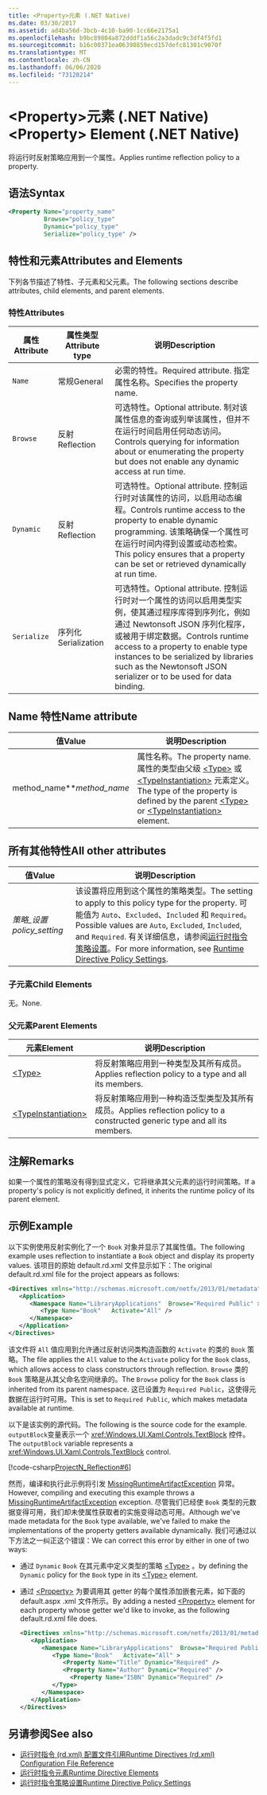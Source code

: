 ```yaml
---
title: <Property>元素 (.NET Native)
ms.date: 03/30/2017
ms.assetid: ad4ba56d-3bcb-4c10-ba90-1cc66e2175a1
ms.openlocfilehash: b9bc89804a872dddf1a56c2a3dadc9c3df4f5fd1
ms.sourcegitcommit: b16c00371ea06398859ecd157defc81301c9070f
ms.translationtype: MT
ms.contentlocale: zh-CN
ms.lasthandoff: 06/06/2020
ms.locfileid: "73128214"
---
```

# <a name="property-element-net-native"></a><span data-ttu-id="6fbe6-102">\<Property>元素 (.NET Native)</span><span class="sxs-lookup"><span data-stu-id="6fbe6-102">\<Property> Element (.NET Native)</span></span>
<span data-ttu-id="6fbe6-103">将运行时反射策略应用到一个属性。</span><span class="sxs-lookup"><span data-stu-id="6fbe6-103">Applies runtime reflection policy to a property.</span></span>  
  
## <a name="syntax"></a><span data-ttu-id="6fbe6-104">语法</span><span class="sxs-lookup"><span data-stu-id="6fbe6-104">Syntax</span></span>  
  
```xml  
<Property Name="property_name"  
          Browse="policy_type"  
          Dynamic="policy_type"  
          Serialize="policy_type" />  
```  
  
## <a name="attributes-and-elements"></a><span data-ttu-id="6fbe6-105">特性和元素</span><span class="sxs-lookup"><span data-stu-id="6fbe6-105">Attributes and Elements</span></span>  
 <span data-ttu-id="6fbe6-106">下列各节描述了特性、子元素和父元素。</span><span class="sxs-lookup"><span data-stu-id="6fbe6-106">The following sections describe attributes, child elements, and parent elements.</span></span>  
  
### <a name="attributes"></a><span data-ttu-id="6fbe6-107">特性</span><span class="sxs-lookup"><span data-stu-id="6fbe6-107">Attributes</span></span>  
  
|<span data-ttu-id="6fbe6-108">属性</span><span class="sxs-lookup"><span data-stu-id="6fbe6-108">Attribute</span></span>|<span data-ttu-id="6fbe6-109">属性类型</span><span class="sxs-lookup"><span data-stu-id="6fbe6-109">Attribute type</span></span>|<span data-ttu-id="6fbe6-110">说明</span><span class="sxs-lookup"><span data-stu-id="6fbe6-110">Description</span></span>|  
|---------------|--------------------|-----------------|  
|`Name`|<span data-ttu-id="6fbe6-111">常规</span><span class="sxs-lookup"><span data-stu-id="6fbe6-111">General</span></span>|<span data-ttu-id="6fbe6-112">必需的特性。</span><span class="sxs-lookup"><span data-stu-id="6fbe6-112">Required attribute.</span></span> <span data-ttu-id="6fbe6-113">指定属性名称。</span><span class="sxs-lookup"><span data-stu-id="6fbe6-113">Specifies the property name.</span></span>|  
|`Browse`|<span data-ttu-id="6fbe6-114">反射</span><span class="sxs-lookup"><span data-stu-id="6fbe6-114">Reflection</span></span>|<span data-ttu-id="6fbe6-115">可选特性。</span><span class="sxs-lookup"><span data-stu-id="6fbe6-115">Optional attribute.</span></span> <span data-ttu-id="6fbe6-116">制对该属性信息的查询或列举该属性，但并不在运行时间启用任何动态访问。</span><span class="sxs-lookup"><span data-stu-id="6fbe6-116">Controls querying for information about or enumerating the property but does not enable any dynamic access at run time.</span></span>|  
|`Dynamic`|<span data-ttu-id="6fbe6-117">反射</span><span class="sxs-lookup"><span data-stu-id="6fbe6-117">Reflection</span></span>|<span data-ttu-id="6fbe6-118">可选特性。</span><span class="sxs-lookup"><span data-stu-id="6fbe6-118">Optional attribute.</span></span> <span data-ttu-id="6fbe6-119">控制运行时对该属性的访问，以启用动态编程。</span><span class="sxs-lookup"><span data-stu-id="6fbe6-119">Controls runtime access to the property to enable dynamic programming.</span></span> <span data-ttu-id="6fbe6-120">该策略确保一个属性可在运行时间内得到设置或动态检索。</span><span class="sxs-lookup"><span data-stu-id="6fbe6-120">This policy ensures that a property can be set or retrieved dynamically at run time.</span></span>|  
|`Serialize`|<span data-ttu-id="6fbe6-121">序列化</span><span class="sxs-lookup"><span data-stu-id="6fbe6-121">Serialization</span></span>|<span data-ttu-id="6fbe6-122">可选特性。</span><span class="sxs-lookup"><span data-stu-id="6fbe6-122">Optional attribute.</span></span> <span data-ttu-id="6fbe6-123">控制运行时对一个属性的访问以启用类型实例，使其通过程序库得到序列化，例如通过 Newtonsoft JSON 序列化程序，或被用于绑定数据。</span><span class="sxs-lookup"><span data-stu-id="6fbe6-123">Controls runtime access to a property to enable type instances to be serialized by libraries such as the Newtonsoft JSON serializer or to be used for data binding.</span></span>|  
  
## <a name="name-attribute"></a><span data-ttu-id="6fbe6-124">Name 特性</span><span class="sxs-lookup"><span data-stu-id="6fbe6-124">Name attribute</span></span>  
  
|<span data-ttu-id="6fbe6-125">值</span><span class="sxs-lookup"><span data-stu-id="6fbe6-125">Value</span></span>|<span data-ttu-id="6fbe6-126">说明</span><span class="sxs-lookup"><span data-stu-id="6fbe6-126">Description</span></span>|  
|-----------|-----------------|  
|<span data-ttu-id="6fbe6-127">method_name\*\*</span><span class="sxs-lookup"><span data-stu-id="6fbe6-127">*method_name*</span></span>|<span data-ttu-id="6fbe6-128">属性名称。</span><span class="sxs-lookup"><span data-stu-id="6fbe6-128">The property name.</span></span> <span data-ttu-id="6fbe6-129">属性的类型由父级 [\<Type>](type-element-net-native.md) 或 [\<TypeInstantiation>](typeinstantiation-element-net-native.md) 元素定义。</span><span class="sxs-lookup"><span data-stu-id="6fbe6-129">The type of the property is defined by the parent [\<Type>](type-element-net-native.md) or [\<TypeInstantiation>](typeinstantiation-element-net-native.md) element.</span></span>|  
  
## <a name="all-other-attributes"></a><span data-ttu-id="6fbe6-130">所有其他特性</span><span class="sxs-lookup"><span data-stu-id="6fbe6-130">All other attributes</span></span>  
  
|<span data-ttu-id="6fbe6-131">值</span><span class="sxs-lookup"><span data-stu-id="6fbe6-131">Value</span></span>|<span data-ttu-id="6fbe6-132">说明</span><span class="sxs-lookup"><span data-stu-id="6fbe6-132">Description</span></span>|  
|-----------|-----------------|  
|<span data-ttu-id="6fbe6-133">*策略_设置*</span><span class="sxs-lookup"><span data-stu-id="6fbe6-133">*policy_setting*</span></span>|<span data-ttu-id="6fbe6-134">该设置将应用到这个属性的策略类型。</span><span class="sxs-lookup"><span data-stu-id="6fbe6-134">The setting to apply to this policy type for the property.</span></span> <span data-ttu-id="6fbe6-135">可能值为 `Auto`、`Excluded`、`Included` 和 `Required`。</span><span class="sxs-lookup"><span data-stu-id="6fbe6-135">Possible values are `Auto`, `Excluded`, `Included`, and `Required`.</span></span> <span data-ttu-id="6fbe6-136">有关详细信息，请参阅[运行时指令策略设置](runtime-directive-policy-settings.md)。</span><span class="sxs-lookup"><span data-stu-id="6fbe6-136">For more information, see [Runtime Directive Policy Settings](runtime-directive-policy-settings.md).</span></span>|  
  
### <a name="child-elements"></a><span data-ttu-id="6fbe6-137">子元素</span><span class="sxs-lookup"><span data-stu-id="6fbe6-137">Child Elements</span></span>  
 <span data-ttu-id="6fbe6-138">无。</span><span class="sxs-lookup"><span data-stu-id="6fbe6-138">None.</span></span>  
  
### <a name="parent-elements"></a><span data-ttu-id="6fbe6-139">父元素</span><span class="sxs-lookup"><span data-stu-id="6fbe6-139">Parent Elements</span></span>  
  
|<span data-ttu-id="6fbe6-140">元素</span><span class="sxs-lookup"><span data-stu-id="6fbe6-140">Element</span></span>|<span data-ttu-id="6fbe6-141">说明</span><span class="sxs-lookup"><span data-stu-id="6fbe6-141">Description</span></span>|  
|-------------|-----------------|  
|[\<Type>](type-element-net-native.md)|<span data-ttu-id="6fbe6-142">将反射策略应用到一种类型及其所有成员。</span><span class="sxs-lookup"><span data-stu-id="6fbe6-142">Applies reflection policy to a type and all its members.</span></span>|  
|[\<TypeInstantiation>](typeinstantiation-element-net-native.md)|<span data-ttu-id="6fbe6-143">将反射策略应用到一种构造泛型类型及其所有成员。</span><span class="sxs-lookup"><span data-stu-id="6fbe6-143">Applies reflection policy to a constructed generic type and all its members.</span></span>|  
  
## <a name="remarks"></a><span data-ttu-id="6fbe6-144">注解</span><span class="sxs-lookup"><span data-stu-id="6fbe6-144">Remarks</span></span>  
 <span data-ttu-id="6fbe6-145">如果一个属性的策略没有得到显式定义，它将继承其父元素的运行时间策略。</span><span class="sxs-lookup"><span data-stu-id="6fbe6-145">If a property's policy is not explicitly defined, it inherits the runtime policy of its parent element.</span></span>  
  
## <a name="example"></a><span data-ttu-id="6fbe6-146">示例</span><span class="sxs-lookup"><span data-stu-id="6fbe6-146">Example</span></span>  
 <span data-ttu-id="6fbe6-147">以下实例使用反射实例化了一个 `Book` 对象并显示了其属性值。</span><span class="sxs-lookup"><span data-stu-id="6fbe6-147">The following example uses reflection to instantiate a `Book` object and display its property values.</span></span> <span data-ttu-id="6fbe6-148">该项目的原始 default.rd.xml 文件显示如下：</span><span class="sxs-lookup"><span data-stu-id="6fbe6-148">The original default.rd.xml file for the project appears as follows:</span></span>  
  
```xml  
<Directives xmlns="http://schemas.microsoft.com/netfx/2013/01/metadata">  
   <Application>  
      <Namespace Name="LibraryApplications"  Browse="Required Public" >  
         <Type Name="Book"   Activate="All" />  
      </Namespace>  
   </Application>  
</Directives>  
```  
  
 <span data-ttu-id="6fbe6-149">该文件将 `All` 值应用到允许通过反射访问类构造函数的 `Activate` 的类的 `Book` 策略。</span><span class="sxs-lookup"><span data-stu-id="6fbe6-149">The file applies the `All` value to the `Activate` policy for the `Book` class, which allows access to class constructors through reflection.</span></span> <span data-ttu-id="6fbe6-150">`Browse` 类的 `Book` 策略是从其父命名空间继承的。</span><span class="sxs-lookup"><span data-stu-id="6fbe6-150">The `Browse` policy for the `Book` class is inherited from its parent namespace.</span></span> <span data-ttu-id="6fbe6-151">这已设置为 `Required Public`，这使得元数据在运行时可用。</span><span class="sxs-lookup"><span data-stu-id="6fbe6-151">This is set to `Required Public`, which makes metadata available at runtime.</span></span>  
  
 <span data-ttu-id="6fbe6-152">以下是该实例的源代码。</span><span class="sxs-lookup"><span data-stu-id="6fbe6-152">The following is the source code for the example.</span></span> <span data-ttu-id="6fbe6-153">`outputBlock`变量表示一个 <xref:Windows.UI.Xaml.Controls.TextBlock> 控件。</span><span class="sxs-lookup"><span data-stu-id="6fbe6-153">The `outputBlock` variable represents a <xref:Windows.UI.Xaml.Controls.TextBlock> control.</span></span>  
  
 [!code-csharp[ProjectN_Reflection#6](../../../samples/snippets/csharp/VS_Snippets_CLR/projectn_reflection/cs/property1.cs#6)]  
  
 <span data-ttu-id="6fbe6-154">然而，编译和执行此示例将引发 [MissingRuntimeArtifactException](missingruntimeartifactexception-class-net-native.md) 异常。</span><span class="sxs-lookup"><span data-stu-id="6fbe6-154">However, compiling and executing this example throws a [MissingRuntimeArtifactException](missingruntimeartifactexception-class-net-native.md) exception.</span></span> <span data-ttu-id="6fbe6-155">尽管我们已经使 `Book` 类型的元数据变得可用，我们却未使属性获取者的实施变得动态可用。</span><span class="sxs-lookup"><span data-stu-id="6fbe6-155">Although we've made metadata for the `Book` type available, we've failed to make the implementations of the property getters available dynamically.</span></span> <span data-ttu-id="6fbe6-156">我们可通过以下方法之一纠正这个错误：</span><span class="sxs-lookup"><span data-stu-id="6fbe6-156">We can correct this error by either in one of two ways:</span></span>  
  
- <span data-ttu-id="6fbe6-157">通过 `Dynamic` `Book` 在其元素中定义类型的策略 [\<Type>](type-element-net-native.md) 。</span><span class="sxs-lookup"><span data-stu-id="6fbe6-157">by defining the `Dynamic` policy for the `Book` type in its [\<Type>](type-element-net-native.md) element.</span></span>  
  
- <span data-ttu-id="6fbe6-158">通过 [\<Property>](property-element-net-native.md) 为要调用其 getter 的每个属性添加嵌套元素，如下面的 default.aspx .xml 文件所示。</span><span class="sxs-lookup"><span data-stu-id="6fbe6-158">By adding a nested [\<Property>](property-element-net-native.md) element for each property whose getter we'd like to invoke, as the following default.rd.xml file does.</span></span>  
  
    ```xml  
    <Directives xmlns="http://schemas.microsoft.com/netfx/2013/01/metadata">  
       <Application>  
          <Namespace Name="LibraryApplications"  Browse="Required Public" >  
             <Type Name="Book"   Activate="All" >  
                <Property Name="Title" Dynamic="Required" />  
                <Property Name="Author" Dynamic="Required" />  
                  <Property Name="ISBN" Dynamic="Required" />  
             </Type>  
          </Namespace>  
       </Application>  
    </Directives>  
    ```  
  
## <a name="see-also"></a><span data-ttu-id="6fbe6-159">另请参阅</span><span class="sxs-lookup"><span data-stu-id="6fbe6-159">See also</span></span>

- [<span data-ttu-id="6fbe6-160">运行时指令 (rd.xml) 配置文件引用</span><span class="sxs-lookup"><span data-stu-id="6fbe6-160">Runtime Directives (rd.xml) Configuration File Reference</span></span>](runtime-directives-rd-xml-configuration-file-reference.md)
- [<span data-ttu-id="6fbe6-161">运行时指令元素</span><span class="sxs-lookup"><span data-stu-id="6fbe6-161">Runtime Directive Elements</span></span>](runtime-directive-elements.md)
- [<span data-ttu-id="6fbe6-162">运行时指令策略设置</span><span class="sxs-lookup"><span data-stu-id="6fbe6-162">Runtime Directive Policy Settings</span></span>](runtime-directive-policy-settings.md)
